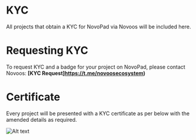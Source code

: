 # KYC

All projects that obtain a KYC for NovoPad via Novoos will be included here.

# Requesting KYC

To request KYC and a badge for your project on NovoPad, please contact Novoos: **[KYC Request]https://t.me/novoosecosystem)**

# Certificate

Every project will be presented with a KYC certificate as per below with the amended details as required.

![Alt text](https://novoos.net/wp-content/uploads/2022/12/Novoos-KYC-certificate.png "NovoPad KYC certificate")
